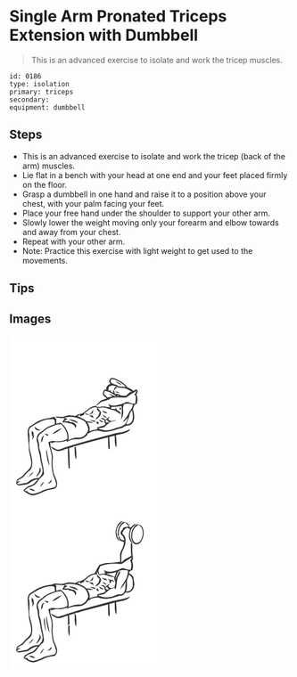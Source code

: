 # Single Arm Pronated Triceps Extension with Dumbbell
> This is an advanced exercise to isolate and work the tricep muscles.

``` 
id: 0186 
type: isolation 
primary: triceps 
secondary:  
equipment: dumbbell 
``` 

## Steps

 - This is an advanced exercise to isolate and work the tricep (back of the arm) muscles.
 - Lie flat in a bench with your head at one end and your feet placed firmly on the floor.
 - Grasp a dumbbell in one hand and raise it to a position above your chest, with your palm facing your feet.
 - Place your free hand under the shoulder to support your other arm.
 - Slowly lower the weight moving only your forearm and elbow towards and away from your chest.
 - Repeat with your other arm.
 - Note: Practice this exercise with light weight to get used to the movements.

## Tips


## Images

<svg width="200pt" height="300" viewBox="0 0 200 225" xmlns="http://www.w3.org/2000/svg">
  <g fill="#FFF">
    <path d="M0 0h200v225H0V0m136.25 57.95c-.85 1.27-1.53 2.64-2.25 3.98.68 1.19 1.34 2.39 2.05 3.55-3.42 1.02-5.68 3.64-5.94 7.27.44.18 1.32.54 1.75.73-1.25-.14-2.51-.23-3.77-.26-1.86 1.83-2.72 4.84-1.9 7.35 1.34 1.82 3.33 2.97 5.1 4.3-2.66 1.16-5.59 1.68-8.1 3.14-2.45 2.15-4.76 4.48-6.77 7.05-7.7.25-12.19 7.06-18.55 10.28-3.21.67-6.49 1.39-9.12 3.48-3.27-.35-6.53-1.12-9.83-.86-2.36.36-4.53 1.45-6.88 1.84-3.17.36-6.34-.11-9.5-.26l.19.71.4.6c3.75.83 7.65.68 11.47.77-1.2 1.91-2.42 3.81-3.46 5.82 3.23.31 6.67-.18 9.68 1.28 4 .24 8.42 2.8 7.71 7.4.5-1.28 1.05-2.55 1.62-3.8-.9-4.04-5.23-5.64-8.98-5.14-.1-.36-.29-1.08-.38-1.43-2.51.2-5.02.27-7.53.27 1.6-1.08 3.23-2.12 4.85-3.18-1.35-.54-2.69-1.08-3.96-1.77 8.84-2.89 18.57-.26 26.39 4.26 3.18 3.03 5.27 7.37 5.62 11.73-.85 3.31-3.15 6.11-5.56 8.44-3.16 2.97-7.71 1.93-11.61 2.57-3.36.65-6.53 1.99-9.71 3.22 1.92-8.47-2.79-17.12-9.09-22.53-1.97-1.86-4.61-.04-6.71.49-.73-2.22-.28-4.6-.29-6.89-1.61-.08-2.32-1.04-2.13-2.89-5.55 2.36-11.75 1.97-17.31 4.34-6.23 1.77-11.19 6.03-16.64 9.29-2.99 3.67-2.78 8.65-1.99 13.04-.15 5.33 1.25 10.53 1.07 15.86-.05 7.79 4.21 15.13 3.03 22.98-1.05 5.84-6.85 8.48-10.04 12.95-2.17 3.44-6.58 4.14-9.09 7.2-.55 1.44-.8 2.99-1.02 4.52 1.23 1.7 3.12 3.3 5.36 2.56 3.53-1.03 7.35-.8 10.8-1.95 3.86-3.01 7.94-5.83 12.99-6.28-2.49 2.78-4.54 6.47-8.29 7.72-4.33 1.33-8.98 3.58-11 7.89 4.33 2.67 8.61 6.35 14.04 6.02 1.98-.57 3.9-1.32 5.89-1.86 5.22-1.37 9.57-5.16 15.07-5.6 3.4-.79 8.28-.46 9.66-4.49 2.42-6.24-2.17-12.05-3.97-17.77-1.36-6.52-1.93-13.23-1.17-19.87.58-7.65-4.39-14.54-3.17-22.16.61.51 1.22 1.02 1.84 1.52 2.16-1.03 4.49-1.77 6.91-1.4 4.42.39 8.82-.54 12.97-2 .08.4.25 1.21.33 1.61 2.89-1.23 5.72-2.74 8.85-3.29 3.7-.48 7.55.19 11.15-1.02 2.9-.7 5.1-2.82 7.36-4.62.09-.53.27-1.58.35-2.11 1.77-.33 3.46-.93 4.66-2.34 4.1-1.71 8.74-2.67 13.01-.96 9.97 2.98 19.6-2.25 29.12-4.47 2.02-.99 3.67-2.85 6.06-2.95 3.48-.25 7.3-1.78 8.7-5.23 2.77-5.47.9-11.75-.3-17.39.73-1.78 1.42-3.58 2.08-5.39 1-.53 1.99-1.07 2.99-1.6 1.47-4.06 1.39-8.53-.47-12.45.8-1.77 2.55-3.82 1.26-5.79-1.51-2.21-3.66.48-5.41 1.05-2.3-2.54-5.62-3.5-8.44-5.2-3.26-5.29-8.88-8.36-14.38-10.85-2.39-.89-5.18-1.89-7.67-1.03m-56.84 55.2c4.13 2.28 8.62 3.87 13.08 5.36-2.81-4.32-8.44-4.72-13.08-5.36m60.62 19.7c-24.21 6.55-48.6 12.63-72.33 20.83-4.49 1.86-7.84-2.86-12.04-3.46 2.23 3.06 5.78 4.8 9.31 5.87 4.8.13 9.09-2.54 13.68-3.58.14 8.93.32 17.86 1.09 26.76.39.01 1.18.01 1.57.01-.15-9.07-.21-18.14-1.01-27.18 2.1-.74 4.25-1.35 6.24-2.37 15.41-3.96 30.75-8.28 46.18-12.2.28 4.94-.04 9.92.4 14.85.48.31 1.45.94 1.94 1.25.18-5.51-.34-11.01-.7-16.5 2.4-.77 4.84-1.38 7.28-1.99.72 5.22-.78 11.4 2.39 15.96.48-5.44-.04-10.89-.59-16.3 5.43-1.74 11.38-2.08 16.39-4.96 1.5-.63 1.96-2.23 2.56-3.59-6.51 4.72-14.91 4.39-22.36 6.6m-52.27 19.92c.36 4.81-.4 10.12 2.14 14.46.38-5.46.44-11.02-.78-16.39-.84-1.98-2.14 1.28-1.36 1.93z"/>
    <path d="M137.3 58.9c4.66.21 8.78 2.69 12.7 5 2.5 1.42 4.65 3.35 6.42 5.61-3.18-.57-6.4-.6-9.62-.58-2.5-3.43-7.8-2.04-10.11-5.72-1.4-1.14.49-2.92.61-4.31m5.64 3.39c2.32 2.26 5.25 3.77 8.29 4.84-2.09-2.56-5.13-4.07-8.29-4.84zM134.15 68.99c1.55-.71 3.2-1.18 4.86-1.54 3.13.61 6.05 1.96 8.81 3.52 6.3-1.18 12.31 1.84 17.15 5.59-.5-.04-1.52-.13-2.03-.18-2.16 1.58-4.3 3.22-6.01 5.29-2.17-.22-4.37-.14-6.53-.46-2.56-1.48-5.25-3.03-8.33-1.93-.35-1.4-.7-2.8-1.06-4.2-.59-.25-1.17-.5-1.76-.74.18.84.55 2.52.73 3.35-1.36-.71-2.72-1.41-4.09-2.12.36-.47 1.06-1.42 1.41-1.89-1.06.31-3.18.95-4.24 1.26.33-1.97 0-4.17 1.09-5.95m6.38 5.41c1.48-1.4 2.94-2.82 4.22-4.41-2.65-2.38-4.04 2.45-4.22 4.41m1.64 1.56c1.98.97 4.06 1.78 6.27 2.01-1.49-2.1-3.9-2.28-6.27-2.01zM128.4 74.86c5.93 1.02 11.41 4.06 15.83 8.07-3.59-.95-6.63-3.27-10.24-4.18 1.56 1.35 3.3 2.45 5.02 3.58-2.21.4-4.35 1.13-6.58 1.45-1.99-1.33-3.83-2.92-5.33-4.8.34-1.4.87-2.75 1.3-4.12z"/>
    <path d="M157.68 83.9c3.94-3.94 9.18-5.97 13.62-9.24-.68 1.94-1.81 3.66-2.99 5.32.42.37 1.25 1.11 1.66 1.47.04 3.54.29 7.17-.84 10.58-3.07.05-6.2-.29-8.8-2.08-1.22-.05-2.45-.04-3.67-.01-3.26 2.65-7.63 2.9-11.49 4.17-4.09 1.25-8.58.68-12.12-1.74.78 1.6 1.56 3.22 2.2 4.89-2.07-.32-4.12-.73-6.16-1.16-4.26-1.31-8.74 2.32-12.64-.81 1.37-.96 2.75-1.89 4.16-2.79 2.78-4.06 8.13-3.35 11.99-5.62.38-.07 1.15-.22 1.54-.3 1.13-.85 2.23-1.9 3.69-2.13 6.53-1.53 13.26-.2 19.85-.55z"/>
    <path d="M145.41 81.13c2.99-1.54.31 3.28 0 0zM154.17 93.03c3.92-1.61 8.15-.64 12.13.17-.72 5.16-4.45 8.98-6.64 13.52-1.91 3.71-4.72 6.81-7.23 10.11 3.09-.95 4.88-3.67 6.77-6.07-.49 4.08-1.89 8.67-5.87 10.62-3.36 2.76-7.92 2.46-11.72 4.27-7.13 3.11-15.69 3.44-22.56-.51 3.32-.76 7.66.08 10.18-2.76 1.85-1.88 4.14-3.24 5.95-5.16 2.92-1.11 6.06-1.53 8.89-2.85-2.24.25-4.44.79-6.64 1.26-.85-.25-2.56-.75-3.41-.99-.38-.75-.75-1.49-1.12-2.23.94-.94 1.85-1.9 2.75-2.88-2.63 1.07-4.65 3.1-7.12 4.44l-.54-1.75c-1.59-.26-3.18-.54-4.76-.83.24.39.72 1.15.96 1.53 1.17.31 2.33.61 3.51.89-.13 2.13.58 4.1 1.91 5.76-.92.74-1.84 1.49-2.75 2.24-3.06.43-6.01 1.33-8.89 2.42.12.62.35 1.86.47 2.48-3.74.22-7.42 1.12-10.78 2.8 1.38-4.33-.59-8.63-2.81-12.26 2.72.53 5.48.96 8.27.71-2.81-1.51-6.01-2.02-9.16-2.15-3.83-2.91-8.22-4.87-12.5-6.98 1.64-.72 3.29-1.43 4.96-2.07l-1.87 1.27 1.38 1.26c1.49-.84 3.04-1.57 4.6-2.27.02-.39.05-1.17.06-1.57 5.35-3.62 10.34-9.93 17.59-8.14-1.13 2.88 1.26 4.35 3.14 5.87-.06 1.92-1.03 3.65-1.58 5.46-1.71 1.31-3.15 2.93-3.86 5 3.69-1.77 7.15-4.81 7.52-9.13-.51-2.74-3.1-4.38-4.62-6.56 2.76.07 5.46-.59 8.2-.75 4.17.67 7.89 2.95 12.12 3.41 4.33.55 7.29 4.06 11.1 5.8-.49-3.06-3.16-4.59-5.63-5.94-.43-1.19-.9-2.37-1.48-3.49l-.33 2.57c-2.11-.23-4.21-.47-6.32-.68.39-.78.78-1.57 1.17-2.35 4.21.09 8.45-.14 12.55-1.21.25.33.76.97 1.01 1.29.33 5.74.11 11.41-.88 17.08 2.56-4.05 3.49-8.94 2.74-13.66-.51-2.41.34-4.75 1.14-6.99m-5.67 4.24c-.54 1.05-.08 2.69.96 3.29 1.73-.3.66-3.88-.96-3.29m-38.71 7.74c-.93.52-1.86 1.04-2.78 1.56-1.81-.65-3.68-1.15-5.59-1.38 2.91 3.47 7.22 1.23 10.61-.2.42-1.66.83-3.32 1.21-4.97-1.27 1.57-2.41 3.25-3.45 4.99m22.14.1c-.68-.7-1.36-1.39-2.04-2.07-.57-.08-1.69-.23-2.25-.3-.6-.4-1.78-1.21-2.37-1.62.48 3.38 3.88 3.66 6.66 3.99m-6.36 2.01c1.07 2.33 2.96 4.27 5.73 3.54-1.88-1.24-3.76-2.46-5.73-3.54m-18.59.67c2.2 1.39 4.37 2.84 6.79 3.85-.69-1.22-1.4-2.42-2.12-3.62-1.55-.08-3.11-.16-4.67-.23m.67 6.34c2.58 1.19 5.28 2.09 8 2.91l-.6-2.01c-2.45-.48-4.92-.8-7.4-.9m12.92-.72c1.12 2.54 3.33 4.16 6.2 3.79-1.83-1.61-3.97-2.81-6.2-3.79m-3.21 2.92c-.69 1.5 1.2 3.87 2.83 3.27.67-1.42-1.36-3.65-2.83-3.27z"/>
    <path d="M161.52 107.64c.33-2.72 2.2-4.78 3.75-6.9.4 5.53 2.45 12.24-1.53 16.92-1.51 1.96-4.18 2.13-6.4 2.61 1.08-4.32 3.58-8.16 4.18-12.63zM54.12 113.15c2.34-.04 5.72-1.07 6.83 1.77.34 1.97.24 3.98.25 5.98l-.6-1.04c-3.38 1.52-6.92 2.72-10.22 4.42-3.02 1.53-5.12 4.34-8.07 5.98-4.86 2.38-6.77 8.7-4.95 13.64 1.48 4.27.74 8.93 2.32 13.18 1.87 5.13 1.73 10.7 3.27 15.91.9 4.28 2.77 8.78 1.08 13.1-.63 2.45-2.56 4.19-4.08 6.11-3.54.38-7.36.36-10.45 2.4-2.85 1.51-5 4.59-8.5 4.58-3.69-.02-7.48 2.98-10.91.49 1.51-1.25 3.21-2.19 4.78-3.34-1.23.22-3.71.66-4.95.88 1.75-1.78 3.6-3.54 6-4.37 3.32-1.11 4.65-4.64 7.08-6.85 2.26-2.4 5.71-3.86 6.77-7.21 2.33-6.47.48-13.44-1.07-19.86-2.92-7.98-1.21-16.64-1.67-24.9-1.17-3.2-1.14-7.04 1.29-9.67 7.87-5.11 16.15-10.52 25.8-11.2m-19.96 9.93c-.52 4.36 4.82 6.73 8.07 4.19-3.37 0-6.06-1.59-8.07-4.19m-4.32 6.56c.07 2.11.55 4.19.72 6.3l.91-1.11c-.36 2.05-.54 4.11-.53 6.19 1.07-1.93 1.7-4.06 2.6-6.06-.28.01-.84.04-1.13.05.76-1.66-.11-6.59-2.57-5.37m10.63 48.5c1.23 4.77-2.51 8.46-4.58 12.33 3.26-1.39 4.65-4.7 6.4-7.52l-.42-3.65-1.4-1.16m-14.5 12.79c2.62-1.89 4.96-4.18 6.94-6.74-3.08 1.32-5.41 3.8-6.94 6.74zM129.61 116.01c-1.21-2.25 1.81-1.81 2.92-2.48l-1.09 1.2c.87.68 2.62 2.04 3.5 2.72-1.59-.22-5.14.94-5.33-1.44z"/>
    <path d="M52.15 125.07c5.66-2.28 11.2-5.62 17.55-5.19 4.9 5.2 9.66 12.32 8.14 19.78-5.31 3.11-11.79 3.71-17.79 2.77-2.66-.63-5.14.62-7.56 1.52 1.15 7.44 4.96 14.41 4.47 22.08-.58 9.1.06 18.57 3.86 26.97 1.07 3.52 3.62 8.18.55 11.33-5.41 2.47-11.81 1.99-17.02 5.11-3.81 2.27-8.14 3.32-12.42 4.31-3.1-.24-6.29-1.1-8.06-3.87-.84-.03-2.52-.1-3.36-.13 2.85-6.23 11.44-4.87 15.28-10.04 2.42-2.57 4-5.85 6.7-8.17 1.74-1.59 4.02-3.15 4.05-5.77-.26-6.01-1.92-11.85-3.08-17.73-.75-4.38-.56-9.01-2.43-13.13-1.28-2.62-.67-5.58-1-8.37-.62-2.68-1.35-5.33-1.92-8.01 1.43-2.36 2.07-5.51 4.78-6.79 3.42-1.79 5.61-5.28 9.26-6.67m5.71 8.06c5.18-1.01 8.91-5.23 13.27-7.93-5.08 1.23-9.89 3.9-13.27 7.93m-10.33-.69c.83 1.63 2.35 2.54 4.09 2.95.34-.38 1.02-1.13 1.36-1.51-1.83-.46-3.63-1-5.45-1.44m-5 12.14c1.98-1.63 2.74-3.97 2.73-6.48.61-1.02 1.22-2.04 1.79-3.08-4.43 1.06-3.78 6.07-4.52 9.56m2.72 8.66c.55.56.55.56 0 0m4.45 6.19c1.12 5.41 1.47 11.13 4.14 16.08-.43-7.51-3.36-14.66-3.61-22.23-.45 2.01-.93 4.09-.53 6.15m4.86 37.82c-1.13.84-2.25 1.72-3.33 2.63 2.57-.38 6.83-1.84 5.21-5.23-.64.86-1.27 1.72-1.88 2.6m-13.07 7.15c2.22-2.09 4.04-4.6 5.23-7.42-2.46 1.86-4.49 4.37-5.23 7.42m-15.08 2.61c2.49 1.47 5.15 2.74 8.07 2.98-1.63-2.82-5.05-3.74-8.07-2.98z"/>
  </g>
  <g fill="#333">
    <path d="M136.25 57.95c2.49-.86 5.28.14 7.67 1.03 5.5 2.49 11.12 5.56 14.38 10.85 2.82 1.7 6.14 2.66 8.44 5.2 1.75-.57 3.9-3.26 5.41-1.05 1.29 1.97-.46 4.02-1.26 5.79 1.86 3.92 1.94 8.39.47 12.45-1 .53-1.99 1.07-2.99 1.6-.66 1.81-1.35 3.61-2.08 5.39 1.2 5.64 3.07 11.92.3 17.39-1.4 3.45-5.22 4.98-8.7 5.23-2.39.1-4.04 1.96-6.06 2.95-9.52 2.22-19.15 7.45-29.12 4.47-4.27-1.71-8.91-.75-13.01.96-1.2 1.41-2.89 2.01-4.66 2.34-.08.53-.26 1.58-.35 2.11-2.26 1.8-4.46 3.92-7.36 4.62-3.6 1.21-7.45.54-11.15 1.02-3.13.55-5.96 2.06-8.85 3.29-.08-.4-.25-1.21-.33-1.61-4.15 1.46-8.55 2.39-12.97 2-2.42-.37-4.75.37-6.91 1.4-.62-.5-1.23-1.01-1.84-1.52-1.22 7.62 3.75 14.51 3.17 22.16-.76 6.64-.19 13.35 1.17 19.87 1.8 5.72 6.39 11.53 3.97 17.77-1.38 4.03-6.26 3.7-9.66 4.49-5.5.44-9.85 4.23-15.07 5.6-1.99.54-3.91 1.29-5.89 1.86-5.43.33-9.71-3.35-14.04-6.02 2.02-4.31 6.67-6.56 11-7.89 3.75-1.25 5.8-4.94 8.29-7.72-5.05.45-9.13 3.27-12.99 6.28-3.45 1.15-7.27.92-10.8 1.95-2.24.74-4.13-.86-5.36-2.56.22-1.53.47-3.08 1.02-4.52 2.51-3.06 6.92-3.76 9.09-7.2 3.19-4.47 8.99-7.11 10.04-12.95 1.18-7.85-3.08-15.19-3.03-22.98.18-5.33-1.22-10.53-1.07-15.86-.79-4.39-1-9.37 1.99-13.04 5.45-3.26 10.41-7.52 16.64-9.29 5.56-2.37 11.76-1.98 17.31-4.34-.19 1.85.52 2.81 2.13 2.89.01 2.29-.44 4.67.29 6.89 2.1-.53 4.74-2.35 6.71-.49 6.3 5.41 11.01 14.06 9.09 22.53 3.18-1.23 6.35-2.57 9.71-3.22 3.9-.64 8.45.4 11.61-2.57 2.41-2.33 4.71-5.13 5.56-8.44-.35-4.36-2.44-8.7-5.62-11.73-7.82-4.52-17.55-7.15-26.39-4.26 1.27.69 2.61 1.23 3.96 1.77-1.62 1.06-3.25 2.1-4.85 3.18 2.51 0 5.02-.07 7.53-.27.09.35.28 1.07.38 1.43 3.75-.5 8.08 1.1 8.98 5.14-.57 1.25-1.12 2.52-1.62 3.8.71-4.6-3.71-7.16-7.71-7.4-3.01-1.46-6.45-.97-9.68-1.28 1.04-2.01 2.26-3.91 3.46-5.82-3.82-.09-7.72.06-11.47-.77l-.4-.6-.19-.71c3.16.15 6.33.62 9.5.26 2.35-.39 4.52-1.48 6.88-1.84 3.3-.26 6.56.51 9.83.86 2.63-2.09 5.91-2.81 9.12-3.48 6.36-3.22 10.85-10.03 18.55-10.28 2.01-2.57 4.32-4.9 6.77-7.05 2.51-1.46 5.44-1.98 8.1-3.14-1.77-1.33-3.76-2.48-5.1-4.3-.82-2.51.04-5.52 1.9-7.35 1.26.03 2.52.12 3.77.26-.43-.19-1.31-.55-1.75-.73.26-3.63 2.52-6.25 5.94-7.27-.71-1.16-1.37-2.36-2.05-3.55.72-1.34 1.4-2.71 2.25-3.98m1.05.95c-.12 1.39-2.01 3.17-.61 4.31 2.31 3.68 7.61 2.29 10.11 5.72 3.22-.02 6.44.01 9.62.58-1.77-2.26-3.92-4.19-6.42-5.61-3.92-2.31-8.04-4.79-12.7-5m-3.15 10.09c-1.09 1.78-.76 3.98-1.09 5.95 1.06-.31 3.18-.95 4.24-1.26-.35.47-1.05 1.42-1.41 1.89 1.37.71 2.73 1.41 4.09 2.12-.18-.83-.55-2.51-.73-3.35.59.24 1.17.49 1.76.74.36 1.4.71 2.8 1.06 4.2 3.08-1.1 5.77.45 8.33 1.93 2.16.32 4.36.24 6.53.46 1.71-2.07 3.85-3.71 6.01-5.29.51.05 1.53.14 2.03.18-4.84-3.75-10.85-6.77-17.15-5.59-2.76-1.56-5.68-2.91-8.81-3.52-1.66.36-3.31.83-4.86 1.54m-5.75 5.87c-.43 1.37-.96 2.72-1.3 4.12 1.5 1.88 3.34 3.47 5.33 4.8 2.23-.32 4.37-1.05 6.58-1.45-1.72-1.13-3.46-2.23-5.02-3.58 3.61.91 6.65 3.23 10.24 4.18-4.42-4.01-9.9-7.05-15.83-8.07m29.28 9.04c-6.59.35-13.32-.98-19.85.55-1.46.23-2.56 1.28-3.69 2.13-.39.08-1.16.23-1.54.3-3.86 2.27-9.21 1.56-11.99 5.62-1.41.9-2.79 1.83-4.16 2.79 3.9 3.13 8.38-.5 12.64.81 2.04.43 4.09.84 6.16 1.16-.64-1.67-1.42-3.29-2.2-4.89 3.54 2.42 8.03 2.99 12.12 1.74 3.86-1.27 8.23-1.52 11.49-4.17 1.22-.03 2.45-.04 3.67.01 2.6 1.79 5.73 2.13 8.8 2.08 1.13-3.41.88-7.04.84-10.58-.41-.36-1.24-1.1-1.66-1.47 1.18-1.66 2.31-3.38 2.99-5.32-4.44 3.27-9.68 5.3-13.62 9.24m-12.27-2.77c.31 3.28 2.99-1.54 0 0m8.76 11.9c-.8 2.24-1.65 4.58-1.14 6.99.75 4.72-.18 9.61-2.74 13.66.99-5.67 1.21-11.34.88-17.08-.25-.32-.76-.96-1.01-1.29-4.1 1.07-8.34 1.3-12.55 1.21-.39.78-.78 1.57-1.17 2.35 2.11.21 4.21.45 6.32.68l.33-2.57c.58 1.12 1.05 2.3 1.48 3.49 2.47 1.35 5.14 2.88 5.63 5.94-3.81-1.74-6.77-5.25-11.1-5.8-4.23-.46-7.95-2.74-12.12-3.41-2.74.16-5.44.82-8.2.75 1.52 2.18 4.11 3.82 4.62 6.56-.37 4.32-3.83 7.36-7.52 9.13.71-2.07 2.15-3.69 3.86-5 .55-1.81 1.52-3.54 1.58-5.46-1.88-1.52-4.27-2.99-3.14-5.87-7.25-1.79-12.24 4.52-17.59 8.14-.01.4-.04 1.18-.06 1.57-1.56.7-3.11 1.43-4.6 2.27l-1.38-1.26 1.87-1.27c-1.67.64-3.32 1.35-4.96 2.07 4.28 2.11 8.67 4.07 12.5 6.98 3.15.13 6.35.64 9.16 2.15-2.79.25-5.55-.18-8.27-.71 2.22 3.63 4.19 7.93 2.81 12.26 3.36-1.68 7.04-2.58 10.78-2.8-.12-.62-.35-1.86-.47-2.48 2.88-1.09 5.83-1.99 8.89-2.42.91-.75 1.83-1.5 2.75-2.24-1.33-1.66-2.04-3.63-1.91-5.76-1.18-.28-2.34-.58-3.51-.89-.24-.38-.72-1.14-.96-1.53 1.58.29 3.17.57 4.76.83l.54 1.75c2.47-1.34 4.49-3.37 7.12-4.44-.9.98-1.81 1.94-2.75 2.88.37.74.74 1.48 1.12 2.23.85.24 2.56.74 3.41.99 2.2-.47 4.4-1.01 6.64-1.26-2.83 1.32-5.97 1.74-8.89 2.85-1.81 1.92-4.1 3.28-5.95 5.16-2.52 2.84-6.86 2-10.18 2.76 6.87 3.95 15.43 3.62 22.56.51 3.8-1.81 8.36-1.51 11.72-4.27 3.98-1.95 5.38-6.54 5.87-10.62-1.89 2.4-3.68 5.12-6.77 6.07 2.51-3.3 5.32-6.4 7.23-10.11 2.19-4.54 5.92-8.36 6.64-13.52-3.98-.81-8.21-1.78-12.13-.17m7.35 14.61c-.6 4.47-3.1 8.31-4.18 12.63 2.22-.48 4.89-.65 6.4-2.61 3.98-4.68 1.93-11.39 1.53-16.92-1.55 2.12-3.42 4.18-3.75 6.9m-107.4 5.51c-9.65.68-17.93 6.09-25.8 11.2-2.43 2.63-2.46 6.47-1.29 9.67.46 8.26-1.25 16.92 1.67 24.9 1.55 6.42 3.4 13.39 1.07 19.86-1.06 3.35-4.51 4.81-6.77 7.21-2.43 2.21-3.76 5.74-7.08 6.85-2.4.83-4.25 2.59-6 4.37 1.24-.22 3.72-.66 4.95-.88-1.57 1.15-3.27 2.09-4.78 3.34 3.43 2.49 7.22-.51 10.91-.49 3.5.01 5.65-3.07 8.5-4.58 3.09-2.04 6.91-2.02 10.45-2.4 1.52-1.92 3.45-3.66 4.08-6.11 1.69-4.32-.18-8.82-1.08-13.1-1.54-5.21-1.4-10.78-3.27-15.91-1.58-4.25-.84-8.91-2.32-13.18-1.82-4.94.09-11.26 4.95-13.64 2.95-1.64 5.05-4.45 8.07-5.98 3.3-1.7 6.84-2.9 10.22-4.42l.6 1.04c-.01-2 .09-4.01-.25-5.98-1.11-2.84-4.49-1.81-6.83-1.77m75.49 2.86c.19 2.38 3.74 1.22 5.33 1.44-.88-.68-2.63-2.04-3.5-2.72l1.09-1.2c-1.11.67-4.13.23-2.92 2.48m-77.46 9.06c-3.65 1.39-5.84 4.88-9.26 6.67-2.71 1.28-3.35 4.43-4.78 6.79.57 2.68 1.3 5.33 1.92 8.01.33 2.79-.28 5.75 1 8.37 1.87 4.12 1.68 8.75 2.43 13.13 1.16 5.88 2.82 11.72 3.08 17.73-.03 2.62-2.31 4.18-4.05 5.77-2.7 2.32-4.28 5.6-6.7 8.17-3.84 5.17-12.43 3.81-15.28 10.04.84.03 2.52.1 3.36.13 1.77 2.77 4.96 3.63 8.06 3.87 4.28-.99 8.61-2.04 12.42-4.31 5.21-3.12 11.61-2.64 17.02-5.11 3.07-3.15.52-7.81-.55-11.33-3.8-8.4-4.44-17.87-3.86-26.97.49-7.67-3.32-14.64-4.47-22.08 2.42-.9 4.9-2.15 7.56-1.52 6 .94 12.48.34 17.79-2.77 1.52-7.46-3.24-14.58-8.14-19.78-6.35-.43-11.89 2.91-17.55 5.19z"/>
    <path d="M142.94 62.29c3.16.77 6.2 2.28 8.29 4.84-3.04-1.07-5.97-2.58-8.29-4.84zM140.53 74.4c.18-1.96 1.57-6.79 4.22-4.41-1.28 1.59-2.74 3.01-4.22 4.41zM142.17 75.96c2.37-.27 4.78-.09 6.27 2.01-2.21-.23-4.29-1.04-6.27-2.01zM148.5 97.27c1.62-.59 2.69 2.99.96 3.29-1.04-.6-1.5-2.24-.96-3.29zM109.79 105.01c1.04-1.74 2.18-3.42 3.45-4.99-.38 1.65-.79 3.31-1.21 4.97-3.39 1.43-7.7 3.67-10.61.2 1.91.23 3.78.73 5.59 1.38.92-.52 1.85-1.04 2.78-1.56zM131.93 105.11c-2.78-.33-6.18-.61-6.66-3.99.59.41 1.77 1.22 2.37 1.62.56.07 1.68.22 2.25.3.68.68 1.36 1.37 2.04 2.07zM125.57 107.12c1.97 1.08 3.85 2.3 5.73 3.54-2.77.73-4.66-1.21-5.73-3.54zM106.98 107.79c1.56.07 3.12.15 4.67.23.72 1.2 1.43 2.4 2.12 3.62-2.42-1.01-4.59-2.46-6.79-3.85zM79.41 113.15c4.64.64 10.27 1.04 13.08 5.36-4.46-1.49-8.95-3.08-13.08-5.36zM107.65 114.13c2.48.1 4.95.42 7.4.9l.6 2.01c-2.72-.82-5.42-1.72-8-2.91zM120.57 113.41c2.23.98 4.37 2.18 6.2 3.79-2.87.37-5.08-1.25-6.2-3.79zM117.36 116.33c1.47-.38 3.5 1.85 2.83 3.27-1.63.6-3.52-1.77-2.83-3.27zM34.16 123.08c2.01 2.6 4.7 4.19 8.07 4.19-3.25 2.54-8.59.17-8.07-4.19zM57.86 133.13c3.38-4.03 8.19-6.7 13.27-7.93-4.36 2.7-8.09 6.92-13.27 7.93zM140.03 132.85c7.45-2.21 15.85-1.88 22.36-6.6-.6 1.36-1.06 2.96-2.56 3.59-5.01 2.88-10.96 3.22-16.39 4.96.55 5.41 1.07 10.86.59 16.3-3.17-4.56-1.67-10.74-2.39-15.96-2.44.61-4.88 1.22-7.28 1.99.36 5.49.88 10.99.7 16.5-.49-.31-1.46-.94-1.94-1.25-.44-4.93-.12-9.91-.4-14.85-15.43 3.92-30.77 8.24-46.18 12.2-1.99 1.02-4.14 1.63-6.24 2.37.8 9.04.86 18.11 1.01 27.18-.39 0-1.18 0-1.57-.01-.77-8.9-.95-17.83-1.09-26.76-4.59 1.04-8.88 3.71-13.68 3.58-3.53-1.07-7.08-2.81-9.31-5.87 4.2.6 7.55 5.32 12.04 3.46 23.73-8.2 48.12-14.28 72.33-20.83zM29.84 129.64c2.46-1.22 3.33 3.71 2.57 5.37.29-.01.85-.04 1.13-.05-.9 2-1.53 4.13-2.6 6.06-.01-2.08.17-4.14.53-6.19l-.91 1.11c-.17-2.11-.65-4.19-.72-6.3zM47.53 132.44c1.82.44 3.62.98 5.45 1.44-.34.38-1.02 1.13-1.36 1.51-1.74-.41-3.26-1.32-4.09-2.95zM42.53 144.58c.74-3.49.09-8.5 4.52-9.56-.57 1.04-1.18 2.06-1.79 3.08.01 2.51-.75 4.85-2.73 6.48z"/>
    <path d="M87.76 152.77c-.78-.65.52-3.91 1.36-1.93 1.22 5.37 1.16 10.93.78 16.39-2.54-4.34-1.78-9.65-2.14-14.46zM45.25 153.24c.55.56.55.56 0 0zM49.7 159.43c-.4-2.06.08-4.14.53-6.15.25 7.57 3.18 14.72 3.61 22.23-2.67-4.95-3.02-10.67-4.14-16.08zM40.47 178.14l1.4 1.16.42 3.65c-1.75 2.82-3.14 6.13-6.4 7.52 2.07-3.87 5.81-7.56 4.58-12.33zM25.97 190.93c1.53-2.94 3.86-5.42 6.94-6.74a33.845 33.845 0 0 1-6.94 6.74zM54.56 197.25c.61-.88 1.24-1.74 1.88-2.6 1.62 3.39-2.64 4.85-5.21 5.23 1.08-.91 2.2-1.79 3.33-2.63zM41.49 204.4c.74-3.05 2.77-5.56 5.23-7.42-1.19 2.82-3.01 5.33-5.23 7.42zM26.41 207.01c3.02-.76 6.44.16 8.07 2.98-2.92-.24-5.58-1.51-8.07-2.98z"/>
  </g>
</svg>

<svg width="200pt" height="300" viewBox="0 0 200 225" xmlns="http://www.w3.org/2000/svg">
  <g fill="#FFF">
    <path d="M0 0h200v225H0V0m143.17 37.89c-.62 5.11.27 11.36 4.94 14.41-2.31-4.35-4.78-9.07-3.69-14.18.28-5.52 4.4-9.45 8.53-12.54-6.16.54-8.85 7.02-9.78 12.31m2.57 7.16c.43.08 1.29.24 1.73.31-1.19-7.03 1.28-15.08 8.16-18.23 2.03 1.58 3.96 3.32 5.22 5.59-2.76.95-6.83-.16-8.26 3.09-1.53 2.29-4.47 5.6-1.72 8.12 2.1 1.87 3.18 4.43 3.82 7.11-3.67.72-6.42-2.17-6.86-5.64-.41.63-.81 1.26-1.21 1.89.72 1.4 1.44 2.8 2.14 4.21 1.73.71 3.48 1.37 5.27 1.96.33 5.63-3.26 10.23-4.95 15.33-.46 3.72.32 7.46 0 11.19-5.38.52-10.7 1.76-16.11 1.81-4.11-.27-7.93 1.54-11.85 2.45-2.32 3.58-4.16 7.41-6.19 11.15-2.98.93-6.29 1.58-8.61 3.83-2.55 2.38-5.42 4.42-8.47 6.11-3.21.67-6.48 1.41-9.13 3.48-3.27-.37-6.54-1.11-9.85-.85-3.01.48-5.79 2.1-8.91 1.98-3 .15-5.93-.62-8.91-.69-2.08.55-3.95 1.81-6.13 2.03-6.59.6-13.03 2.75-18.83 5.93-2.96 1.98-5.89 4.02-8.95 5.86-2.71 3.34-2.96 7.93-2.15 12 .18 5.65.99 11.25 1.1 16.91.15 7.76 4.2 15.1 3.12 22.93-1.02 5.92-6.91 8.58-10.11 13.11-2.18 3.36-6.53 4.06-9.01 7.09-.56 1.46-.83 3.01-1.06 4.56 1.18 1.46 2.77 3.23 4.87 2.61 3.71-.97 7.67-.86 11.3-2 3.88-2.96 7.92-5.86 12.98-6.26-2.63 3.02-4.96 6.96-9.14 7.96-3.03.79-5.5 2.78-8.21 4.24-.61 1.16-1.2 2.33-1.78 3.51 4.32 2.58 8.55 6.27 13.93 5.88 4.3-1.42 8.77-2.47 12.76-4.72 4.71-2.79 10.29-2.95 15.52-4.05 1.46-1.73 3.09-3.65 2.99-6.06.48-6.45-4.58-11.53-5.18-17.77-.55-4.61-1.4-9.26-.81-13.91.8-6.28-.9-12.49-2.78-18.42-.82-2.3-.35-4.75-.04-7.1.23.51.68 1.51.9 2.01 2.44-1 5-1.93 7.68-1.6 4.74.42 9.4-.68 13.82-2.29l-.48 1.63c4.37-1.74 8.86-3.66 13.67-3.25 5.66.28 11.98-2.06 14.47-7.49 1.58-.47 3.07-1.17 4.23-2.37 3.68-1.45 7.76-2.62 11.67-1.33 4.32 1.46 9.02 1.54 13.48.7 5.76-.9 10.97-4.04 16.87-4.04 2.1-.63 3.25-2.74 4.58-4.32 4.17 1.61 9.14-1.25 10.57-5.33 2.18-4.69.74-9.98-.09-14.83-.64-2.94-3.66-4.19-5.91-5.69.37-.87.75-1.73 1.13-2.59 1.12-.49 2.24-.99 3.35-1.49 1.2-3.54 1.44-7.32.19-10.88-.97-2.18 1.23-4.17.75-6.33-1.57-6.1-.51-12.44-1.08-18.64l-1.64-.32c-.37 5.7-.12 11.38.36 17.07-2.07 1.39-4.26 2.62-6.61 3.47-2.76 1.03-4.6 3.48-6.67 5.45.44-5.4-.93-11.29 1.91-16.25 2.87-5.1 4.63-11.13 3.43-16.97-.57-2.71-3.38-4.25-3.93-6.89 1.26-3.11 3.43-5.77 6.72-6.8 1.2.73 2.4 1.47 3.63 2.16-2.31 6.45-2.75 15.61 3.96 19.63-3.47-4.9-5.29-11.11-3.38-16.99.78-4.55 4.8-7.2 7.85-10.18-3 .46-5.56 2.26-6.85 5-.75.07-1.49.13-2.24.18-.55-2.07-.98-4.48-2.82-5.84-1.64-1.04-3.63-1.29-5.43-1.91-6.34 3.98-8.02 11.8-7.79 18.79m25.33-15.07c-6.19 4.26-8.16 12.65-6.68 19.7.73 3.03 2.45 6.41 5.82 7.01 3.31.37 6.1-2.11 7.64-4.81 3.09-5.36 3.94-12.3 1.29-18.01-1.35-3.02-4.88-4.65-8.07-3.89m-33.23 103.38c-20.27 5.61-40.68 10.72-60.72 17.13-4 1.28-7.88 3.17-12.09 3.63-3.39-.56-5.98-3.35-9.42-3.92 1.56 2.12 3.75 3.66 6.15 4.69 5.56 3.27 11.35-1.29 16.89-2.34.11 4.41.24 8.82.18 13.24.73-.62 1.47-1.22 2.21-1.83-.18-3.99-.48-7.97-.72-11.96 3.11-.95 6.24-1.79 9.37-2.7l-3.64-.25c5.26.62 9.99-2.14 14.99-3.24 10.61-2.53 21.07-5.66 31.67-8.26.27 4.93-.01 9.88.39 14.8.49.33 1.47.99 1.97 1.32.16-5.53-.3-11.03-.68-16.53 2.39-.77 4.82-1.38 7.27-1.97.38 5.39-.32 11.18 2.12 16.2.95-5.49.2-11.07-.33-16.55 6.42-2.41 15.14-1.67 19.22-8.11-7.74 3.99-16.57 4.32-24.83 6.65m-50.23 17.03c.72 5.59-.6 11.76 2.27 16.88.35-5.66.66-11.5-1.04-16.98-.31.02-.93.07-1.23.1m-8.64 16.72c.62 4.34-.56 9.32 2.04 13.13.48-5.02.01-10.07.11-15.1-.71.66-1.43 1.32-2.15 1.97z"/>
    <path d="M169.05 33.92c1.47-1.42 3.2-2.5 4.8-3.76 6.64 3.94 6.82 13.06 3.83 19.36-1.36 2.83-4.07 6.18-7.61 5.22-3.48-1.32-4.63-5.41-4.77-8.78-.05-4.24.78-8.83 3.75-12.04zM152.33 82.29c4.03-3.17 8.62-5.51 12.82-8.46-.76 1.72-1.69 3.35-2.62 4.97 2.48 3.6 1.5 8.23.62 12.2-3.87.25-7.3-1.56-10.91-2.49-7.74 3.25-17.22 7.8-25.22 2.84.73 1.4 1.47 2.79 2.19 4.2-2.83.39-5.61 1.06-8.4 1.66-.26-1.65-.61-3.28-1.07-4.89.84-2.09 1.68-4.19 2.55-6.28 7.56-2.74 15.71-3.79 23.72-3.12 2.08-.04 4.53.81 6.32-.63z"/>
    <path d="M146.91 92.82c3.95-2.22 8.5-1.53 12.77-.98-.25 5.07-1.41 10.25-4.41 14.43-2.6 3.53-4.44 7.53-6.26 11.49a54.77 54.77 0 0 0 7.68-10.81c-.72 5.03-.03 10.57-2.73 15.11-2.45 3.22-7.02.87-10.19 2.75-7.67 3.63-17.1 4.77-24.69.33 2.9-.42 5.97-.39 8.73-1.49 2.34-2.28 5.03-4.17 7.43-6.39 1.95-.81 3.98-1.39 6.02-1.96.47.44 1.42 1.31 1.9 1.75 1.27-4.96 1.23-10.15 2.45-15.1.73-3.02 4.11-5.58 3.21-8.76-.25.01-.75.02-1 .03-1.92 3.5-3.47 7.18-5.23 10.76.74-3.9 1.96-7.92 4.32-11.16z"/>
    <path d="M117.92 97.35c-.08-1.54-.07-3.08.01-4.62.84 1.82 1.24 4.04 2.91 5.34 2.32.08 4.56-1.33 6.86-.61 4.47 1.06 8.68 3.14 13.34 3.37.17 1.37.33 2.75.5 4.12 2.35 2.93.1 6.56-.17 9.8-1.3.3-2.6.59-3.89.88-.87-.25-2.59-.76-3.46-1.01-.35-.7-.7-1.39-1.05-2.09a5.69 5.69 0 0 0 1.84-2.3c-2.47.3-4 2.82-6.27 3.75l-.57-1.91c-1.78-.16-3.57-.37-5.36-.46 1.6.95 3.28 1.77 5 2.47.02 2.03.83 3.87 1.96 5.53-.92.72-1.83 1.46-2.74 2.19-3.03.43-5.97 1.33-8.83 2.4.1.63.29 1.89.39 2.52-3.7.16-7.3 1.14-10.65 2.69 1.25-4.28-.63-8.54-2.85-12.12 2.72.5 5.48.93 8.27.66-2.82-1.48-5.98-1.94-9.09-2.33.26.54.78 1.64 1.04 2.19-3.1-4.81-8.86-6.39-13.63-8.96 1.62-.72 3.26-1.43 4.92-2.08l-1.85 1.25c.46.43.92.86 1.39 1.29 1.48-.86 3.03-1.59 4.6-2.28.02-.39.06-1.17.07-1.56 5.29-3.53 10.16-9.9 17.31-8.12m3.43 5.86c-.22 1.87-1.02 3.61-1.59 5.39-1.73 1.34-3.18 2.98-3.95 5.06 3.73-1.72 7.2-4.8 7.6-9.12-.59-3-3.48-4.78-5.16-7.16-1.22 2.82 1.18 4.28 3.1 5.83m-11.61 1.81c-.91.51-1.82 1.01-2.73 1.51-1.81-.6-3.64-1.13-5.51-1.47 1.1.89 2.25 1.71 3.42 2.51 2.39-.82 4.77-1.66 7.12-2.6.43-1.66.84-3.32 1.23-4.99-1.31 1.59-2.46 3.29-3.53 5.04m15.3-3.8c.86 3.09 3.89 3.63 6.68 3.94-.44-.53-1.32-1.6-1.76-2.13-.56-.07-1.67-.22-2.23-.3-.89-.52-1.79-1.02-2.69-1.51m7.14 1.76c.56.45 1.67 1.37 2.23 1.82.52 1.35-.23 3.71 1.4 4.3.76-1.24 1.34-2.58 2.02-3.87a54.67 54.67 0 0 0 3.68 2.91c-.53-1.53-1.6-2.75-2.81-3.77l-.65-.09c-2.07.94-3.95-.78-5.87-1.3m-6.63 4.11c1.06 2.38 2.98 4.29 5.77 3.64-1.87-1.29-3.78-2.54-5.77-3.64m-18.54.7c2.2 1.41 4.37 2.88 6.77 3.93-.66-1.23-1.36-2.45-2.05-3.67-1.57-.09-3.14-.18-4.72-.26m.67 6.4c2.59 1.16 5.28 2.05 8 2.86-.16-.51-.48-1.53-.64-2.05-2.43-.46-4.89-.77-7.36-.81m12.85-.79c1.17 2.53 3.35 4.23 6.28 3.81-1.86-1.62-4.02-2.85-6.28-3.81m-3.15 2.94c-.73 1.49 1.16 3.84 2.78 3.28.74-1.41-1.31-3.65-2.78-3.28zM131.32 95.82c4.28.31 8.49-.81 12.62-1.81-.8 2.13-1.57 4.28-2.38 6.42-2.65-1.16-5.47-1.91-8.02-3.3l-2.4-.56c.05-.19.13-.56.18-.75zM160.99 97.53c2.69 1.99 5.16 4.84 4.94 8.41-.09 3.74.94 8.07-1.77 11.17-1.55 2.49-4.69 2.74-7.29 3.21 1.35-3.93 1.69-8.11 1.32-12.24-.63-3.8 1.95-7 2.8-10.55z"/>
    <path d="M74.14 111.07c8.85-2.87 18.6-.25 26.42 4.29 3.16 3.02 5.22 7.34 5.57 11.69-1.67 5.25-6.07 10.98-12.17 10.67-5.14-.22-9.98 1.63-14.65 3.53 1.9-8.45-2.8-17.07-9.08-22.47-1.97-1.88-4.63-.1-6.74.47-.77-2.27-.33-4.74-.28-7.09-.43-.3-1.3-.9-1.73-1.2 4.36.33 8.72.68 13.09.71-1.22 1.9-2.44 3.8-3.46 5.82 2.92.17 5.84.28 8.77.13.09.36.26 1.09.35 1.45 4.21-.72 8.87 2.36 8.33 6.95.51-1.26 1.05-2.51 1.61-3.75-.72-1.35-1.18-3.02-2.6-3.82-2.3-1.36-5.23-.93-7.44-2.46-2.26-.01-4.53.02-6.79.01 1.55-1.09 3.15-2.11 4.7-3.19-1.32-.53-2.64-1.06-3.9-1.74m5.3 2.07c4.1 2.34 8.63 3.9 13.1 5.39-2.83-4.33-8.44-4.76-13.1-5.39zM31.46 122.4c8.07-5.55 17.58-10.07 27.62-9.3 2.66.99 1.75 4.5 2.37 6.72-5.53 1.93-11.45 3.71-15.73 7.92-2.5 2.5-6.61 3.44-7.81 7.1-1.74 2.99-1.39 6.51-.41 9.68 1.29 4.1.65 8.55 2.18 12.59 1.84 5.13 1.73 10.68 3.26 15.89.88 4.24 2.73 8.69 1.11 12.98-.63 2.47-2.55 4.26-4.08 6.19-3.56.4-7.39.38-10.49 2.42-2.83 1.51-4.98 4.57-8.45 4.57-3.8.23-7.45 2.46-11.26.9 1.7-1.32 3.52-2.47 5.22-3.79l-4.94.84c1.71-1.75 3.56-3.44 5.91-4.27 3.07-1.03 4.43-4.19 6.57-6.35 2.49-2.82 6.6-4.44 7.5-8.43 2.34-8.1-.72-16.41-2.73-24.25-1.35-7.88 1.1-16.02-1.12-23.78.01-3.41 2.07-6.44 5.28-7.63m10.76 4.91c-3.26-.25-6.26-1.34-7.9-4.36-.85 4.4 4.6 6.92 7.9 4.36m-12.35 1.54c.01 2.38.48 4.74.64 7.12l.92-1.12c-.34 2.06-.5 4.13-.49 6.21 1.04-2.03 1.82-4.18 2.68-6.28-.29.07-.87.23-1.16.3.67-2.47-.13-5.18-2.59-6.23m10.14 49.31c.34.9.68 1.8 1.03 2.7-1.26 3.46-3.33 6.51-5.17 9.66 3.25-1.42 4.69-4.72 6.42-7.56-.12-1.23-.25-2.46-.38-3.68-.47-.28-1.42-.84-1.9-1.12m-14.02 12.86c2.58-1.99 4.96-4.25 6.95-6.84-3.13 1.3-5.49 3.82-6.95 6.84zM129.67 115.98c-1.3-2.19 1.74-1.77 2.81-2.44l-.97 1.21c.58.51 1.73 1.54 2.31 2.05-1.02 1.13-4.32 1.17-4.15-.82z"/>
    <path d="M52.17 125.08c5.65-2.27 11.18-5.64 17.52-5.17 4.91 5.19 9.64 12.3 8.14 19.75-5.32 3.06-11.78 3.73-17.78 2.76-2.66-.64-5.15.63-7.58 1.52.92 4.8 2.4 9.45 3.71 14.15 1.79 6.22-.2 12.7.84 19 .54 3.25.59 6.6 1.44 9.81 1.5 4.04 3.31 8 4.22 12.23.33 1.97.18 4.64-1.95 5.56-5.34 1.93-11.32 1.81-16.33 4.71-3.83 2.28-8.17 3.36-12.48 4.33-3.08-.23-6.25-1.09-8.04-3.83-.85-.05-2.55-.16-3.4-.22 2.37-4.44 7.79-5.37 12.05-7.16 4.58-2.76 6.47-8.19 10.55-11.49 1.84-1.47 3.79-3.44 3.47-6.01-.62-8.16-3.47-15.96-3.95-24.14-.12-3.79-2.72-7.01-2.44-10.85.27-3.96-1.32-7.66-2.04-11.49 1.4-2.36 2.08-5.45 4.75-6.76 3.42-1.81 5.63-5.3 9.3-6.7m5.4 8.21c5.29-1.15 9.18-5.26 13.6-8.11-5.26 1.19-9.98 4.14-13.6 8.11m-10.16-.82c1.02 1.5 2.45 2.58 4.25 2.95.33-.4.98-1.2 1.3-1.6-1.86-.43-3.69-.95-5.55-1.35m-4.9 12.16c1.99-1.65 2.78-3.98 2.75-6.52a97.17 97.17 0 0 0 1.81-3.12c-4.47 1.06-3.82 6.1-4.56 9.64m2.67 8.66c.59.52.59.52 0 0m4.51 6.16c1.1 5.45 1.5 11.2 4.19 16.18-.49-7.62-3.38-14.88-3.67-22.56-.43 2.09-.91 4.25-.52 6.38m-3.08-4.25c-.47 6.46.64 12.96 2.64 19.1-.42-4.78-1.31-9.51-1.44-14.31.03-1.69-.49-3.29-1.2-4.79m9.65 39.54c-.41.62-1.24 1.86-1.65 2.48-1.19.84-2.33 1.73-3.41 2.71 2.42-.36 7.11-1.94 5.06-5.19m-14.81 9.71c2.26-2.12 4.09-4.66 5.3-7.52-2.49 1.89-4.55 4.43-5.3 7.52m-15.1 2.53c2.54 1.52 5.27 2.9 8.32 2.88-1.94-2.58-5.22-3.64-8.32-2.88z"/>
  </g>
  <g fill="#333">
    <path d="M143.17 37.89c.93-5.29 3.62-11.77 9.78-12.31-4.13 3.09-8.25 7.02-8.53 12.54-1.09 5.11 1.38 9.83 3.69 14.18-4.67-3.05-5.56-9.3-4.94-14.41z"/>
    <path d="M145.74 45.05c-.23-6.99 1.45-14.81 7.79-18.79 1.8.62 3.79.87 5.43 1.91 1.84 1.36 2.27 3.77 2.82 5.84.75-.05 1.49-.11 2.24-.18 1.29-2.74 3.85-4.54 6.85-5-3.05 2.98-7.07 5.63-7.85 10.18-1.91 5.88-.09 12.09 3.38 16.99-6.71-4.02-6.27-13.18-3.96-19.63-1.23-.69-2.43-1.43-3.63-2.16-3.29 1.03-5.46 3.69-6.72 6.8.55 2.64 3.36 4.18 3.93 6.89 1.2 5.84-.56 11.87-3.43 16.97-2.84 4.96-1.47 10.85-1.91 16.25 2.07-1.97 3.91-4.42 6.67-5.45 2.35-.85 4.54-2.08 6.61-3.47-.48-5.69-.73-11.37-.36-17.07l1.64.32c.57 6.2-.49 12.54 1.08 18.64.48 2.16-1.72 4.15-.75 6.33 1.25 3.56 1.01 7.34-.19 10.88-1.11.5-2.23 1-3.35 1.49-.38.86-.76 1.72-1.13 2.59 2.25 1.5 5.27 2.75 5.91 5.69.83 4.85 2.27 10.14.09 14.83-1.43 4.08-6.4 6.94-10.57 5.33-1.33 1.58-2.48 3.69-4.58 4.32-5.9 0-11.11 3.14-16.87 4.04-4.46.84-9.16.76-13.48-.7-3.91-1.29-7.99-.12-11.67 1.33-1.16 1.2-2.65 1.9-4.23 2.37-2.49 5.43-8.81 7.77-14.47 7.49-4.81-.41-9.3 1.51-13.67 3.25l.48-1.63c-4.42 1.61-9.08 2.71-13.82 2.29-2.68-.33-5.24.6-7.68 1.6-.22-.5-.67-1.5-.9-2.01-.31 2.35-.78 4.8.04 7.1 1.88 5.93 3.58 12.14 2.78 18.42-.59 4.65.26 9.3.81 13.91.6 6.24 5.66 11.32 5.18 17.77.1 2.41-1.53 4.33-2.99 6.06-5.23 1.1-10.81 1.26-15.52 4.05-3.99 2.25-8.46 3.3-12.76 4.72-5.38.39-9.61-3.3-13.93-5.88.58-1.18 1.17-2.35 1.78-3.51 2.71-1.46 5.18-3.45 8.21-4.24 4.18-1 6.51-4.94 9.14-7.96-5.06.4-9.1 3.3-12.98 6.26-3.63 1.14-7.59 1.03-11.3 2-2.1.62-3.69-1.15-4.87-2.61.23-1.55.5-3.1 1.06-4.56 2.48-3.03 6.83-3.73 9.01-7.09 3.2-4.53 9.09-7.19 10.11-13.11 1.08-7.83-2.97-15.17-3.12-22.93-.11-5.66-.92-11.26-1.1-16.91-.81-4.07-.56-8.66 2.15-12 3.06-1.84 5.99-3.88 8.95-5.86 5.8-3.18 12.24-5.33 18.83-5.93 2.18-.22 4.05-1.48 6.13-2.03 2.98.07 5.91.84 8.91.69 3.12.12 5.9-1.5 8.91-1.98 3.31-.26 6.58.48 9.85.85 2.65-2.07 5.92-2.81 9.13-3.48 3.05-1.69 5.92-3.73 8.47-6.11 2.32-2.25 5.63-2.9 8.61-3.83 2.03-3.74 3.87-7.57 6.19-11.15 3.92-.91 7.74-2.72 11.85-2.45 5.41-.05 10.73-1.29 16.11-1.81.32-3.73-.46-7.47 0-11.19 1.69-5.1 5.28-9.7 4.95-15.33-1.79-.59-3.54-1.25-5.27-1.96-.7-1.41-1.42-2.81-2.14-4.21.4-.63.8-1.26 1.21-1.89.44 3.47 3.19 6.36 6.86 5.64-.64-2.68-1.72-5.24-3.82-7.11-2.75-2.52.19-5.83 1.72-8.12 1.43-3.25 5.5-2.14 8.26-3.09-1.26-2.27-3.19-4.01-5.22-5.59-6.88 3.15-9.35 11.2-8.16 18.23-.44-.07-1.3-.23-1.73-.31m6.59 37.24c-1.79 1.44-4.24.59-6.32.63-8.01-.67-16.16.38-23.72 3.12-.87 2.09-1.71 4.19-2.55 6.28.46 1.61.81 3.24 1.07 4.89 2.79-.6 5.57-1.27 8.4-1.66-.72-1.41-1.46-2.8-2.19-4.2 8 4.96 17.48.41 25.22-2.84 3.61.93 7.04 2.74 10.91 2.49.88-3.97 1.86-8.6-.62-12.2.93-1.62 1.86-3.25 2.62-4.97-4.2 2.95-8.79 5.29-12.82 8.46m-5.42 10.53c-2.36 3.24-3.58 7.26-4.32 11.16 1.76-3.58 3.31-7.26 5.23-10.76.25-.01.75-.02 1-.03.9 3.18-2.48 5.74-3.21 8.76-1.22 4.95-1.18 10.14-2.45 15.1-.48-.44-1.43-1.31-1.9-1.75-2.04.57-4.07 1.15-6.02 1.96-2.4 2.22-5.09 4.11-7.43 6.39-2.76 1.1-5.83 1.07-8.73 1.49 7.59 4.44 17.02 3.3 24.69-.33 3.17-1.88 7.74.47 10.19-2.75 2.7-4.54 2.01-10.08 2.73-15.11a54.77 54.77 0 0 1-7.68 10.81c1.82-3.96 3.66-7.96 6.26-11.49 3-4.18 4.16-9.36 4.41-14.43-4.27-.55-8.82-1.24-12.77.98m-28.99 4.53c-7.15-1.78-12.02 4.59-17.31 8.12-.01.39-.05 1.17-.07 1.56-1.57.69-3.12 1.42-4.6 2.28-.47-.43-.93-.86-1.39-1.29l1.85-1.25c-1.66.65-3.3 1.36-4.92 2.08 4.77 2.57 10.53 4.15 13.63 8.96-.26-.55-.78-1.65-1.04-2.19 3.11.39 6.27.85 9.09 2.33-2.79.27-5.55-.16-8.27-.66 2.22 3.58 4.1 7.84 2.85 12.12 3.35-1.55 6.95-2.53 10.65-2.69-.1-.63-.29-1.89-.39-2.52 2.86-1.07 5.8-1.97 8.83-2.4.91-.73 1.82-1.47 2.74-2.19-1.13-1.66-1.94-3.5-1.96-5.53-1.72-.7-3.4-1.52-5-2.47 1.79.09 3.58.3 5.36.46l.57 1.91c2.27-.93 3.8-3.45 6.27-3.75a5.69 5.69 0 0 1-1.84 2.3c.35.7.7 1.39 1.05 2.09.87.25 2.59.76 3.46 1.01 1.29-.29 2.59-.58 3.89-.88.27-3.24 2.52-6.87.17-9.8-.17-1.37-.33-2.75-.5-4.12-4.66-.23-8.87-2.31-13.34-3.37-2.3-.72-4.54.69-6.86.61-1.67-1.3-2.07-3.52-2.91-5.34-.08 1.54-.09 3.08-.01 4.62m13.4-1.53c-.05.19-.13.56-.18.75l2.4.56c2.55 1.39 5.37 2.14 8.02 3.3.81-2.14 1.58-4.29 2.38-6.42-4.13 1-8.34 2.12-12.62 1.81m29.67 1.71c-.85 3.55-3.43 6.75-2.8 10.55.37 4.13.03 8.31-1.32 12.24 2.6-.47 5.74-.72 7.29-3.21 2.71-3.1 1.68-7.43 1.77-11.17.22-3.57-2.25-6.42-4.94-8.41m-86.85 13.54c1.26.68 2.58 1.21 3.9 1.74-1.55 1.08-3.15 2.1-4.7 3.19 2.26.01 4.53-.02 6.79-.01 2.21 1.53 5.14 1.1 7.44 2.46 1.42.8 1.88 2.47 2.6 3.82-.56 1.24-1.1 2.49-1.61 3.75.54-4.59-4.12-7.67-8.33-6.95-.09-.36-.26-1.09-.35-1.45-2.93.15-5.85.04-8.77-.13 1.02-2.02 2.24-3.92 3.46-5.82-4.37-.03-8.73-.38-13.09-.71.43.3 1.3.9 1.73 1.2-.05 2.35-.49 4.82.28 7.09 2.11-.57 4.77-2.35 6.74-.47 6.28 5.4 10.98 14.02 9.08 22.47 4.67-1.9 9.51-3.75 14.65-3.53 6.1.31 10.5-5.42 12.17-10.67-.35-4.35-2.41-8.67-5.57-11.69-7.82-4.54-17.57-7.16-26.42-4.29M31.46 122.4c-3.21 1.19-5.27 4.22-5.28 7.63 2.22 7.76-.23 15.9 1.12 23.78 2.01 7.84 5.07 16.15 2.73 24.25-.9 3.99-5.01 5.61-7.5 8.43-2.14 2.16-3.5 5.32-6.57 6.35-2.35.83-4.2 2.52-5.91 4.27l4.94-.84c-1.7 1.32-3.52 2.47-5.22 3.79 3.81 1.56 7.46-.67 11.26-.9 3.47 0 5.62-3.06 8.45-4.57 3.1-2.04 6.93-2.02 10.49-2.42 1.53-1.93 3.45-3.72 4.08-6.19 1.62-4.29-.23-8.74-1.11-12.98-1.53-5.21-1.42-10.76-3.26-15.89-1.53-4.04-.89-8.49-2.18-12.59-.98-3.17-1.33-6.69.41-9.68 1.2-3.66 5.31-4.6 7.81-7.1 4.28-4.21 10.2-5.99 15.73-7.92-.62-2.22.29-5.73-2.37-6.72-10.04-.77-19.55 3.75-27.62 9.3m98.21-6.42c-.17 1.99 3.13 1.95 4.15.82-.58-.51-1.73-1.54-2.31-2.05l.97-1.21c-1.07.67-4.11.25-2.81 2.44m-77.5 9.1c-3.67 1.4-5.88 4.89-9.3 6.7-2.67 1.31-3.35 4.4-4.75 6.76.72 3.83 2.31 7.53 2.04 11.49-.28 3.84 2.32 7.06 2.44 10.85.48 8.18 3.33 15.98 3.95 24.14.32 2.57-1.63 4.54-3.47 6.01-4.08 3.3-5.97 8.73-10.55 11.49-4.26 1.79-9.68 2.72-12.05 7.16.85.06 2.55.17 3.4.22 1.79 2.74 4.96 3.6 8.04 3.83 4.31-.97 8.65-2.05 12.48-4.33 5.01-2.9 10.99-2.78 16.33-4.71 2.13-.92 2.28-3.59 1.95-5.56-.91-4.23-2.72-8.19-4.22-12.23-.85-3.21-.9-6.56-1.44-9.81-1.04-6.3.95-12.78-.84-19-1.31-4.7-2.79-9.35-3.71-14.15 2.43-.89 4.92-2.16 7.58-1.52 6 .97 12.46.3 17.78-2.76 1.5-7.45-3.23-14.56-8.14-19.75-6.34-.47-11.87 2.9-17.52 5.17z"/>
    <path d="M171.07 29.98c3.19-.76 6.72.87 8.07 3.89 2.65 5.71 1.8 12.65-1.29 18.01-1.54 2.7-4.33 5.18-7.64 4.81-3.37-.6-5.09-3.98-5.82-7.01-1.48-7.05.49-15.44 6.68-19.7m-2.02 3.94c-2.97 3.21-3.8 7.8-3.75 12.04.14 3.37 1.29 7.46 4.77 8.78 3.54.96 6.25-2.39 7.61-5.22 2.99-6.3 2.81-15.42-3.83-19.36-1.6 1.26-3.33 2.34-4.8 3.76zM121.35 103.21c-1.92-1.55-4.32-3.01-3.1-5.83 1.68 2.38 4.57 4.16 5.16 7.16-.4 4.32-3.87 7.4-7.6 9.12.77-2.08 2.22-3.72 3.95-5.06.57-1.78 1.37-3.52 1.59-5.39zM109.74 105.02c1.07-1.75 2.22-3.45 3.53-5.04-.39 1.67-.8 3.33-1.23 4.99-2.35.94-4.73 1.78-7.12 2.6-1.17-.8-2.32-1.62-3.42-2.51 1.87.34 3.7.87 5.51 1.47.91-.5 1.82-1 2.73-1.51zM125.04 101.22c.9.49 1.8.99 2.69 1.51.56.08 1.67.23 2.23.3.44.53 1.32 1.6 1.76 2.13-2.79-.31-5.82-.85-6.68-3.94zM132.18 102.98c1.92.52 3.8 2.24 5.87 1.3l.65.09c1.21 1.02 2.28 2.24 2.81 3.77a54.67 54.67 0 0 1-3.68-2.91c-.68 1.29-1.26 2.63-2.02 3.87-1.63-.59-.88-2.95-1.4-4.3-.56-.45-1.67-1.37-2.23-1.82zM125.55 107.09c1.99 1.1 3.9 2.35 5.77 3.64-2.79.65-4.71-1.26-5.77-3.64zM107.01 107.79c1.58.08 3.15.17 4.72.26.69 1.22 1.39 2.44 2.05 3.67-2.4-1.05-4.57-2.52-6.77-3.93zM79.44 113.14c4.66.63 10.27 1.06 13.1 5.39-4.47-1.49-9-3.05-13.1-5.39zM107.68 114.19c2.47.04 4.93.35 7.36.81.16.52.48 1.54.64 2.05-2.72-.81-5.41-1.7-8-2.86zM120.53 113.4c2.26.96 4.42 2.19 6.28 3.81-2.93.42-5.11-1.28-6.28-3.81zM117.38 116.34c1.47-.37 3.52 1.87 2.78 3.28-1.62.56-3.51-1.79-2.78-3.28zM42.22 127.31c-3.3 2.56-8.75.04-7.9-4.36 1.64 3.02 4.64 4.11 7.9 4.36zM57.57 133.29c3.62-3.97 8.34-6.92 13.6-8.11-4.42 2.85-8.31 6.96-13.6 8.11zM137.84 133.36c8.26-2.33 17.09-2.66 24.83-6.65-4.08 6.44-12.8 5.7-19.22 8.11.53 5.48 1.28 11.06.33 16.55-2.44-5.02-1.74-10.81-2.12-16.2-2.45.59-4.88 1.2-7.27 1.97.38 5.5.84 11 .68 16.53-.5-.33-1.48-.99-1.97-1.32-.4-4.92-.12-9.87-.39-14.8-10.6 2.6-21.06 5.73-31.67 8.26-5 1.1-9.73 3.86-14.99 3.24l3.64.25c-3.13.91-6.26 1.75-9.37 2.7.24 3.99.54 7.97.72 11.96-.74.61-1.48 1.21-2.21 1.83.06-4.42-.07-8.83-.18-13.24-5.54 1.05-11.33 5.61-16.89 2.34-2.4-1.03-4.59-2.57-6.15-4.69 3.44.57 6.03 3.36 9.42 3.92 4.21-.46 8.09-2.35 12.09-3.63 20.04-6.41 40.45-11.52 60.72-17.13zM29.87 128.85c2.46 1.05 3.26 3.76 2.59 6.23.29-.07.87-.23 1.16-.3-.86 2.1-1.64 4.25-2.68 6.28-.01-2.08.15-4.15.49-6.21l-.92 1.12c-.16-2.38-.63-4.74-.64-7.12zM47.41 132.47c1.86.4 3.69.92 5.55 1.35-.32.4-.97 1.2-1.3 1.6-1.8-.37-3.23-1.45-4.25-2.95zM42.51 144.63c.74-3.54.09-8.58 4.56-9.64a97.17 97.17 0 0 1-1.81 3.12c.03 2.54-.76 4.87-2.75 6.52z"/>
    <path d="M87.61 150.39c.3-.03.92-.08 1.23-.1 1.7 5.48 1.39 11.32 1.04 16.98-2.87-5.12-1.55-11.29-2.27-16.88zM45.18 153.29c.59.52.59.52 0 0zM49.69 159.45c-.39-2.13.09-4.29.52-6.38.29 7.68 3.18 14.94 3.67 22.56-2.69-4.98-3.09-10.73-4.19-16.18zM46.61 155.2c.71 1.5 1.23 3.1 1.2 4.79.13 4.8 1.02 9.53 1.44 14.31-2-6.14-3.11-12.64-2.64-19.1zM78.97 167.11c.72-.65 1.44-1.31 2.15-1.97-.1 5.03.37 10.08-.11 15.1-2.6-3.81-1.42-8.79-2.04-13.13zM40.01 178.16c.48.28 1.43.84 1.9 1.12.13 1.22.26 2.45.38 3.68-1.73 2.84-3.17 6.14-6.42 7.56 1.84-3.15 3.91-6.2 5.17-9.66-.35-.9-.69-1.8-1.03-2.7zM25.99 191.02c1.46-3.02 3.82-5.54 6.95-6.84-1.99 2.59-4.37 4.85-6.95 6.84zM56.26 194.74c2.05 3.25-2.64 4.83-5.06 5.19 1.08-.98 2.22-1.87 3.41-2.71.41-.62 1.24-1.86 1.65-2.48zM41.45 204.45c.75-3.09 2.81-5.63 5.3-7.52-1.21 2.86-3.04 5.4-5.3 7.52zM26.35 206.98c3.1-.76 6.38.3 8.32 2.88-3.05.02-5.78-1.36-8.32-2.88z"/>
  </g>
</svg>
